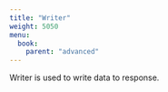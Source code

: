 ```yaml
---
title: "Writer"
weight: 5050
menu:
  book:
    parent: "advanced"
---
```


Writer is used to write data to response.